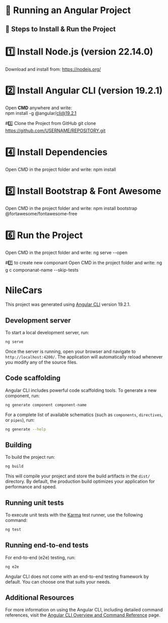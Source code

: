 # 🚀 Running an Angular Project  

## 📌 Steps to Install & Run the Project  


# 1️⃣ Install Node.js (version 22.14.0)

 Download and install from: https://nodejs.org/

# 2️⃣ Install Angular CLI (version 19.2.1)
Open **CMD** anywhere and write:  
npm install -g @angular/cli@19.2.1

#3️⃣ Clone the Project from GitHub
git clone https://github.com/USERNAME/REPOSITORY.git


# 4️⃣ Install Dependencies

Open CMD in the project folder and write:
npm install

# 5️⃣ Install Bootstrap & Font Awesome

Open CMD in the project folder and write:
npm install bootstrap @fortawesome/fontawesome-free

# 6️⃣ Run the Project
Open CMD in the project folder and write:
ng serve --open

#7️⃣ to create new componant
Open CMD in the project folder and write:
ng g c componanat-name --skip-tests




# NileCars

This project was generated using [Angular CLI](https://github.com/angular/angular-cli) version 19.2.1.

## Development server

To start a local development server, run:

```bash
ng serve
```

Once the server is running, open your browser and navigate to `http://localhost:4200/`. The application will automatically reload whenever you modify any of the source files.

## Code scaffolding

Angular CLI includes powerful code scaffolding tools. To generate a new component, run:

```bash
ng generate component component-name
```

For a complete list of available schematics (such as `components`, `directives`, or `pipes`), run:

```bash
ng generate --help
```

## Building

To build the project run:

```bash
ng build
```

This will compile your project and store the build artifacts in the `dist/` directory. By default, the production build optimizes your application for performance and speed.

## Running unit tests

To execute unit tests with the [Karma](https://karma-runner.github.io) test runner, use the following command:

```bash
ng test
```

## Running end-to-end tests

For end-to-end (e2e) testing, run:

```bash
ng e2e
```

Angular CLI does not come with an end-to-end testing framework by default. You can choose one that suits your needs.

## Additional Resources

For more information on using the Angular CLI, including detailed command references, visit the [Angular CLI Overview and Command Reference](https://angular.dev/tools/cli) page.
